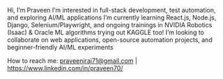 Hi, I’m Praveen
I’m interested in full-stack development, test automation, and exploring AI/ML applications
I’m currently learning React.js, Node.js, Django, Selenium/Playwright, and ongoing trainings in NVIDIA Robotics (Isaac) & Oracle ML algorithms trying out KAGGLE too!
I’m looking to collaborate on web applications, open-source automation projects, and beginner-friendly AI/ML experiments

How to reach me: praveenjraj71@gmail.com | https://www.linkedin.com/in/praveen70/ 
<!---
Praveen5999999/Praveen5999999 is a ✨ special ✨ repository because its `README.md` (this file) appears on your GitHub profile.
You can click the Preview link to take a look at your changes.
--->
